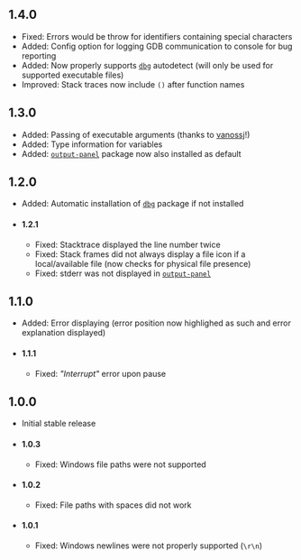 ## 1.4.0
* Fixed: Errors would be throw for identifiers containing special characters
* Added: Config option for logging GDB communication to console for bug reporting
* Added: Now properly supports [`dbg`](https://atom.io/packages/dbg) autodetect (will only be used for supported executable files)
* Improved: Stack traces now include `()` after function names

## 1.3.0
* Added: Passing of executable arguments (thanks to [vanossj](https://github.com/vanossj)!)
* Added: Type information for variables
* Added: [`output-panel`](https://atom.io/packages/output-panel) package now also installed as default

## 1.2.0
* Added: Automatic installation of [`dbg`](https://atom.io/packages/dbg) package if not installed
* #### 1.2.1
	* Fixed: Stacktrace displayed the line number twice
	* Fixed: Stack frames did not always display a file icon if a local/available file (now checks for physical file presence)
	* Fixed: stderr was not displayed in [`output-panel`](https://atom.io/packages/output-panel)

## 1.1.0
* Added: Error displaying (error position now highlighed as such and error explanation displayed)
* #### 1.1.1
	* Fixed: *"Interrupt"* error upon pause

## 1.0.0
* Initial stable release
* #### 1.0.3
	* Fixed: Windows file paths were not supported
* #### 1.0.2
	* Fixed: File paths with spaces did not work
* #### 1.0.1
	* Fixed: Windows newlines were not properly supported (`\r\n`)
